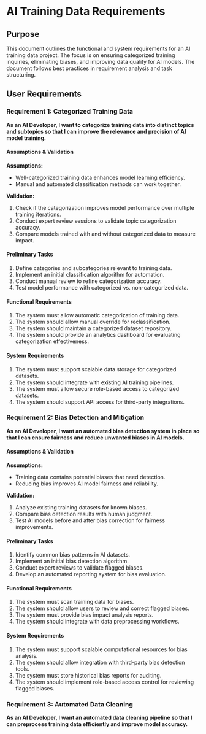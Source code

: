 # AI Training Data Requirements

## Purpose
This document outlines the functional and system requirements for an AI training data project. The focus is on ensuring categorized training inquiries, eliminating biases, and improving data quality for AI models. The document follows best practices in requirement analysis and task structuring.

## User Requirements

### Requirement 1: Categorized Training Data
**As an AI Developer, I want to categorize training data into distinct topics and subtopics so that I can improve the relevance and precision of AI model training.**

#### Assumptions & Validation
**Assumptions:**
- Well-categorized training data enhances model learning efficiency.
- Manual and automated classification methods can work together.

**Validation:**
1. Check if the categorization improves model performance over multiple training iterations.
2. Conduct expert review sessions to validate topic categorization accuracy.
3. Compare models trained with and without categorized data to measure impact.

#### Preliminary Tasks
1. Define categories and subcategories relevant to training data.
2. Implement an initial classification algorithm for automation.
3. Conduct manual review to refine categorization accuracy.
4. Test model performance with categorized vs. non-categorized data.

#### Functional Requirements
1. The system must allow automatic categorization of training data.
2. The system should allow manual override for reclassification.
3. The system should maintain a categorized dataset repository.
4. The system should provide an analytics dashboard for evaluating categorization effectiveness.

#### System Requirements
1. The system must support scalable data storage for categorized datasets.
2. The system should integrate with existing AI training pipelines.
3. The system must allow secure role-based access to categorized datasets.
4. The system should support API access for third-party integrations.

### Requirement 2: Bias Detection and Mitigation
**As an AI Developer, I want an automated bias detection system in place so that I can ensure fairness and reduce unwanted biases in AI models.**

#### Assumptions & Validation
**Assumptions:**
- Training data contains potential biases that need detection.
- Reducing bias improves AI model fairness and reliability.

**Validation:**
1. Analyze existing training datasets for known biases.
2. Compare bias detection results with human judgment.
3. Test AI models before and after bias correction for fairness improvements.

#### Preliminary Tasks
1. Identify common bias patterns in AI datasets.
2. Implement an initial bias detection algorithm.
3. Conduct expert reviews to validate flagged biases.
4. Develop an automated reporting system for bias evaluation.

#### Functional Requirements
1. The system must scan training data for biases.
2. The system should allow users to review and correct flagged biases.
3. The system must provide bias impact analysis reports.
4. The system should integrate with data preprocessing workflows.

#### System Requirements
1. The system must support scalable computational resources for bias analysis.
2. The system should allow integration with third-party bias detection tools.
3. The system must store historical bias reports for auditing.
4. The system should implement role-based access control for reviewing flagged biases.

### Requirement 3: Automated Data Cleaning
**As an AI Developer, I want an automated data cleaning pipeline so that I can preprocess training data efficiently and improve model accuracy.**
